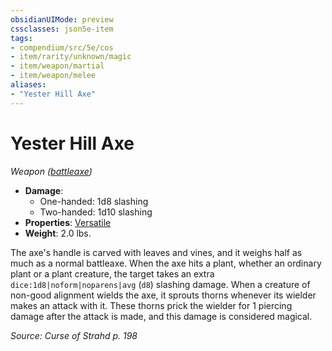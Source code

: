 ```yaml
---
obsidianUIMode: preview
cssclasses: json5e-item
tags:
- compendium/src/5e/cos
- item/rarity/unknown/magic
- item/weapon/martial
- item/weapon/melee
aliases: 
- "Yester Hill Axe"
---
```

# Yester Hill Axe
*Weapon ([battleaxe](/3-Mechanics/CLI/items/battleaxe-xphb.md))*  


- **Damage**:
  - One-handed: 1d8 slashing
  - Two-handed: 1d10 slashing
- **Properties**: [Versatile](item-properties.md#Versatile)
- **Weight**: 2.0 lbs.

The axe's handle is carved with leaves and vines, and it weighs half as much as a normal battleaxe. When the axe hits a plant, whether an ordinary plant or a plant creature, the target takes an extra `dice:1d8|noform|noparens|avg` (`d8`) slashing damage. When a creature of non-good alignment wields the axe, it sprouts thorns whenever its wielder makes an attack with it. These thorns prick the wielder for 1 piercing damage after the attack is made, and this damage is considered magical.

*Source: Curse of Strahd p. 198*
